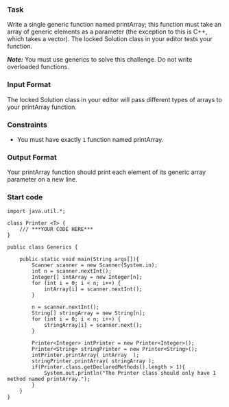 ### Task

Write a single generic function named printArray; this function must take an array of generic elements as a parameter (the exception to this is C++, which takes a vector). The locked Solution class in your editor tests your function.

***Note:*** You must use generics to solve this challenge. Do not write overloaded functions.

### Input Format

The locked Solution class in your editor will pass different types of arrays to your printArray function.

### Constraints

- You must have exactly `1` function named printArray.

### Output Format

Your printArray function should print each element of its generic array parameter on a new line.

### Start code

    import java.util.*;

    class Printer <T> {
        /// ***YOUR CODE HERE***
    }

    public class Generics {

        public static void main(String args[]){
            Scanner scanner = new Scanner(System.in);
            int n = scanner.nextInt();
            Integer[] intArray = new Integer[n];
            for (int i = 0; i < n; i++) {
                intArray[i] = scanner.nextInt();
            }

            n = scanner.nextInt();
            String[] stringArray = new String[n];
            for (int i = 0; i < n; i++) {
                stringArray[i] = scanner.next();
            }

            Printer<Integer> intPrinter = new Printer<Integer>();
            Printer<String> stringPrinter = new Printer<String>();
            intPrinter.printArray( intArray  );
            stringPrinter.printArray( stringArray );
            if(Printer.class.getDeclaredMethods().length > 1){
                System.out.println("The Printer class should only have 1 method named printArray.");
            }
        }
    }
